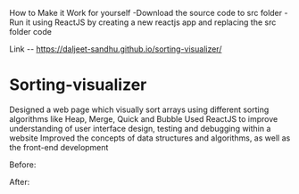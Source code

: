 

How to Make it Work for yourself
-Download the source code to src folder
-Run it using ReactJS by creating a new reactjs app and replacing the src folder code


Link -- https://daljeet-sandhu.github.io/sorting-visualizer/



# Sorting-visualizer

Designed a web page which visually sort arrays using different sorting algorithms like Heap, Merge, Quick and Bubble
Used ReactJS to improve understanding of user interface design, testing and debugging within a website
Improved the concepts of data structures and algorithms, as well as the front-end development


Before:



After:
